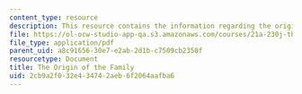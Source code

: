 ```yaml
---
content_type: resource
description: This resource contains the information regarding the origin of the family.
file: https://ol-ocw-studio-app-qa.s3.amazonaws.com/courses/21a-230j-the-contemporary-american-family-spring-2004/2cb9a2f032e434742aeb6f2064aafba6_MIT21A_230JS04_2sklnik.pdf
file_type: application/pdf
parent_uid: a8c91656-30e7-e2ab-2d1b-c7509cb2350f
resourcetype: Document
title: The Origin of the Family
uid: 2cb9a2f0-32e4-3474-2aeb-6f2064aafba6
---
```

